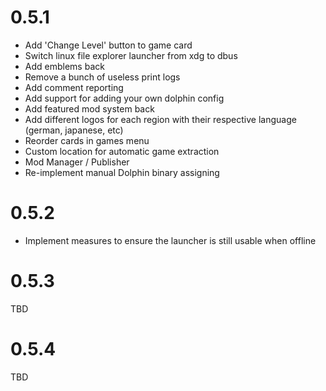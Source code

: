 # 0.5.1
- Add 'Change Level' button to game card
- Switch linux file explorer launcher from xdg to dbus
- Add emblems back
- Remove a bunch of useless print logs
- Add comment reporting
- Add support for adding your own dolphin config
- Add featured mod system back
- Add different logos for each region with their respective language (german, japanese, etc)
- Reorder cards in games menu
- Custom location for automatic game extraction
- Mod Manager / Publisher
- Re-implement manual Dolphin binary assigning
# 0.5.2
- Implement measures to ensure the launcher is still usable when offline

# 0.5.3
TBD

# 0.5.4
TBD
